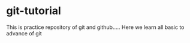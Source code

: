 # git-tutorial
This is practice repository of git and github.....
Here we learn all basic to advance of git